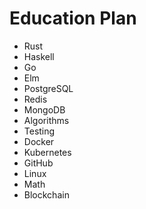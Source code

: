 # Education Plan
* Rust
* Haskell
* Go
* Elm
* PostgreSQL
* Redis
* MongoDB
* Algorithms
* Testing
* Docker
* Kubernetes
* GitHub
* Linux
* Math
* Blockchain

